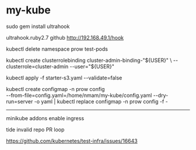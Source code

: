 # my-kube

sudo gem install ultrahook

ultrahook.ruby2.7 github http://192.168.49.1/hook

kubectl delete namespace prow test-pods

kubectl create clusterrolebinding cluster-admin-binding-"${USER}" \
  --clusterrole=cluster-admin --user="${USER}"

kubectl apply -f starter-s3.yaml --validate=false

kubectl create configmap -n prow config \
--from-file=config.yaml=/home/nmam/my-kube/config.yaml --dry-run=server -o yaml | kubectl replace configmap -n prow config -f -




-----
minikube addons enable ingress

tide invalid repo PR loop 

https://github.com/kubernetes/test-infra/issues/16643
